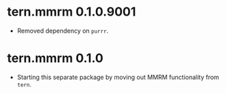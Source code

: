 # tern.mmrm 0.1.0.9001

* Removed dependency on `purrr`. 

# tern.mmrm 0.1.0

* Starting this separate package by moving out MMRM functionality from `tern`.
